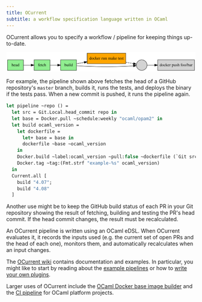 ```yaml
---
title: OCurrent
subtitle: a workflow specification language written in OCaml
---
```


OCurrent allows you to specify a workflow / pipeline for keeping things
up-to-date.

![Example OCurrent pipeline](/graph/pipeline.svg)

For example, the pipeline shown above fetches the head of a GitHub repository's
`master` branch, builds it, runs the tests, and deploys the binary if the tests
pass. When a new commit is pushed, it runs the pipeline again.

```ocaml
let pipeline ~repo () =
  let src = Git.Local.head_commit repo in
  let base = Docker.pull ~schedule:weekly "ocaml/opam2" in
  let build ocaml_version =
    let dockerfile =
      let+ base = base in
      dockerfile ~base ~ocaml_version
    in
    Docker.build ~label:ocaml_version ~pull:false ~dockerfile (`Git src) |>
    Docker.tag ~tag:(Fmt.strf "example-%s" ocaml_version)
  in
  Current.all [
    build "4.07";
    build "4.08"
  ]
```

Another use might be to keep the GitHub build status of each PR in your Git
repository showing the result of fetching, building and testing the PR's head
commit. If the head commit changes, the result must be recalculated.

An OCurrent pipeline is written using an OCaml eDSL. When OCurrent evaluates it,
it records the inputs used (e.g. the current set of open PRs and the head of
each one), monitors them, and automatically recalculates when an input changes.

The [OCurrent wiki][wiki] contains documentation and examples. In particular,
you might like to start by reading about the [example pipelines](./examples) or
how to [write your own plugins][writing-plugins].

Larger uses of OCurrent include the [OCaml Docker base image
builder][docker-base-images] and the [CI pipeline][ocaml-ci] for OCaml platform projects.

[docker-base-images]: https://github.com/ocurrent/docker-base-images
[ocaml-ci]: https://github.com/ocurrent/ocaml-ci
[writing-plugins]: https://github.com/ocurrent/ocurrent/wiki/Writing-plugins
[wiki]: https://github.com/ocurrent/ocurrent/wiki
[license]: https://github.com/ocurrent/ocurrent/blob/master/LICENSE
